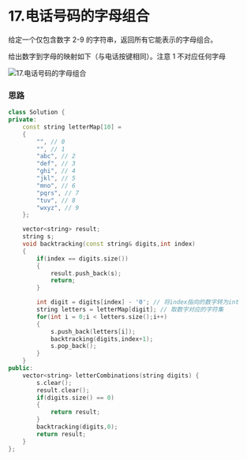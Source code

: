 # 17.电话号码的字母组合

给定一个仅包含数字 2-9 的字符串，返回所有它能表示的字母组合。

给出数字到字母的映射如下（与电话按键相同）。注意 1 不对应任何字母

![17.电话号码的字母组合](https://code-thinking-1253855093.file.myqcloud.com/pics/2020102916424043.png)

### 思路

```cpp
class Solution {
private:
    const string letterMap[10] = 
    {
        "", // 0
        "", // 1
        "abc", // 2
        "def", // 3
        "ghi", // 4
        "jkl", // 5
        "mno", // 6
        "pqrs", // 7
        "tuv", // 8
        "wxyz", // 9
    };

    vector<string> result;
    string s;
    void backtracking(const string& digits,int index)
    {
        if(index == digits.size())
        {
            result.push_back(s);
            return;
        }

        int digit = digits[index] - '0'; // 将index指向的数字转为int
        string letters = letterMap[digit]; // 取数字对应的字符集
        for(int i = 0;i < letters.size();i++)
        {
            s.push_back(letters[i]);
            backtracking(digits,index+1);
            s.pop_back();
        }
    }
public:
    vector<string> letterCombinations(string digits) {
        s.clear();
        result.clear();
        if(digits.size() == 0)
        {
            return result;
        }
        backtracking(digits,0);
        return result;
    }
};
```

